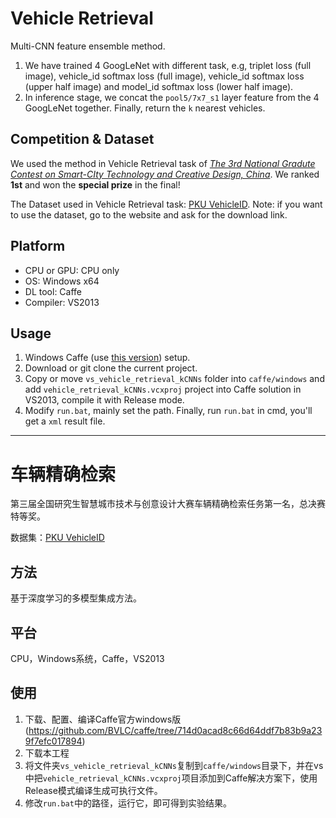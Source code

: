 # Vehicle Retrieval
Multi-CNN feature ensemble method. 

1. We have trained 4 GoogLeNet with different task, e.g, triplet loss (full image), vehicle_id softmax loss (full image), vehicle_id softmax loss (upper half image) and model_id softmax loss (lower half image). 
2. In inference stage, we concat the `pool5/7x7_s1` layer feature from the 4 GoogLeNet together. Finally, return the `k` nearest vehicles.

## Competition & Dataset
We used the method in Vehicle Retrieval task of [*The 3rd National Gradute Contest on Smart-CIty Technology and Creative Design, China*](http://www.smartcity-competition.com.cn/). We ranked **1st** and won the **special prize** in the final!

The Dataset used in Vehicle Retrieval task: 
[PKU VehicleID](http://www.pkuml.org/research/pku-vehicleid.html). Note: if you want to use the dataset, go to the website and ask for the download link.

## Platform
- CPU or GPU: CPU only
- OS: Windows x64
- DL tool: Caffe
- Compiler: VS2013

## Usage
1. Windows Caffe (use [this version](https://github.com/BVLC/caffe/tree/714d0acad8c66d64ddf7b83b9a239f7efc017894)) setup.
2. Download or git clone the current project.
3. Copy or move `vs_vehicle_retrieval_kCNNs` folder into `caffe/windows` and add `vehicle_retrieval_kCNNs.vcxproj` project into Caffe solution in VS2013, compile it with Release mode.
4. Modify `run.bat`, mainly set the path. Finally, run `run.bat` in cmd, you'll get a `xml` result file.

---

# 车辆精确检索
第三届全国研究生智慧城市技术与创意设计大赛车辆精确检索任务第一名，总决赛特等奖。

数据集：[PKU VehicleID](http://www.pkuml.org/research/pku-vehicleid.html)

## 方法
基于深度学习的多模型集成方法。

## 平台
CPU，Windows系统，Caffe，VS2013

## 使用
1. 下载、配置、编译Caffe官方windows版(https://github.com/BVLC/caffe/tree/714d0acad8c66d64ddf7b83b9a239f7efc017894)
2. 下载本工程
3. 将文件夹`vs_vehicle_retrieval_kCNNs`复制到`caffe/windows`目录下，并在vs中把`vehicle_retrieval_kCNNs.vcxproj`项目添加到Caffe解决方案下，使用Release模式编译生成可执行文件。
4. 修改`run.bat`中的路径，运行它，即可得到实验结果。


